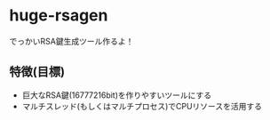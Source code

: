 # huge-rsagen

でっかいRSA鍵生成ツール作るよ！

## 特徴(目標)

- 巨大なRSA鍵(16777216bit)を作りやすいツールにする
- マルチスレッド(もしくはマルチプロセス)でCPUリソースを活用する
